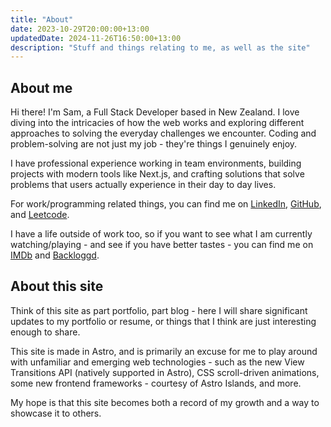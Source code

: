 ```yaml
---
title: "About"
date: 2023-10-29T20:00:00+13:00
updatedDate: 2024-11-26T16:50:00+13:00
description: "Stuff and things relating to me, as well as the site"
---
```


## About me

Hi there! I'm Sam, a Full Stack Developer based in New Zealand. I love diving into the intricacies of how the web works and exploring different approaches to solving the everyday challenges we encounter. Coding and problem-solving are not just my job - they're things I genuinely enjoy.

I have professional experience working in team environments, building projects with modern tools like Next.js, and crafting solutions that solve problems that users actually experience in their day to day lives.

For work/programming related things, you can find me on [LinkedIn](https://www.linkedin.com/in/samuel-white-212330261/), [GitHub](https://github.com/hooliganny), and [Leetcode](https://leetcode.com/hooliganny/).

I have a life outside of work too, so if you want to see what I am currently watching/playing - and see if you have better tastes - you can find me on [IMDb](https://www.imdb.com/user/ur171392741) and [Backloggd](https://www.backloggd.com/u/hooliganny/games/user-rating/).

## About this site

Think of this site as part portfolio, part blog - here I will share significant updates to my portfolio or resume, or things that I think are just interesting enough to share.

This site is made in Astro, and is primarily an excuse for me to play around with unfamiliar and emerging web technologies - such as the new View Transitions API (natively supported in Astro), CSS scroll-driven animations, some new frontend frameworks - courtesy of Astro Islands, and more.

My hope is that this site becomes both a record of my growth and a way to showcase it to others.

